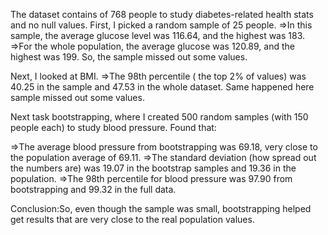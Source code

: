 The dataset contains of 768 people to study diabetes-related health stats and no null values. First, I picked a random sample of 25 people.
=>In this sample, the average glucose level was 116.64, and the highest was 183.
=>For the whole population, the average glucose was 120.89, and the highest was 199. So, the sample missed out some values.

Next, I looked at BMI.
=>The 98th percentile ( the top 2% of values) was 40.25 in the sample and 47.53 in the whole dataset. Same happened here sample missed out some values.

Next task bootstrapping, where I created 500 random samples (with 150 people each) to study blood pressure.
Found that:

=>The average blood pressure from bootstrapping was 69.18, very close to the population average of 69.11.
=>The standard deviation (how spread out the numbers are) was 19.07 in the bootstrap samples and 19.36 in the population.
=>The 98th percentile for blood pressure was 97.90 from bootstrapping and 99.32 in the full data.

Conclusion:So, even though the sample was small, bootstrapping helped get results that are very close to the real population values.
